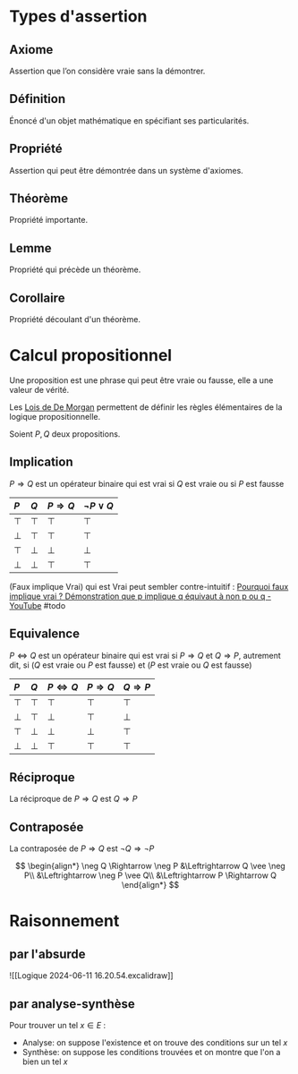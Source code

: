 # Types d'assertion
## Axiome
Assertion que l’on considère vraie sans la démontrer.

## Définition
Énoncé d'un objet mathématique en spécifiant ses particularités.

## Propriété
Assertion qui peut être démontrée dans un système d'axiomes.

## Théorème
Propriété importante.

## Lemme
Propriété qui précède un théorème.

## Corollaire
Propriété découlant d'un théorème.

# Calcul propositionnel
Une proposition est une phrase qui peut être vraie ou fausse, elle a une valeur de vérité.

Les [Lois de De Morgan](https://fr.wikipedia.org/wiki/Lois_de_De_Morgan) permettent de définir les règles élémentaires de la logique propositionnelle.

Soient $P,Q$ deux propositions.
## Implication
$P \Rightarrow Q$ est un opérateur binaire qui est vrai si $Q$ est vraie ou si $P$ est fausse

| $P$    | $Q$    | $P \Rightarrow Q$ | $\neg P \vee Q$ |
| :----- | :----- | :---------------- | --------------- |
| $\top$ | $\top$ | $\top$            | $\top$          |
| $\bot$ | $\top$ | $\top$            | $\top$          |
| $\top$ | $\bot$ | $\bot$            | $\bot$          |
| $\bot$ | $\bot$ | $\top$            | $\top$          |
(Faux implique Vrai) qui est Vrai peut sembler contre-intuitif : [Pourquoi faux implique vrai ? Démonstration que p implique q équivaut à non p ou q - YouTube](https://www.youtube.com/watch?v=mKntY1S0dm8)
#todo
## Equivalence
$P \Leftrightarrow Q$ est un opérateur binaire qui est vrai si $P \Rightarrow Q$ et $Q \Rightarrow P$, autrement dit, si ($Q$ est vraie ou $P$ est fausse) et ($P$ est vraie ou $Q$ est fausse)

| $P$    | $Q$    | $P \Leftrightarrow Q$ | $P \Rightarrow Q$ | $Q \Rightarrow P$ |
| :----- | :----- | --------------------- | :---------------- | :---------------- |
| $\top$ | $\top$ | $\top$                | $\top$            | $\top$            |
| $\bot$ | $\top$ | $\bot$                | $\top$            | $\bot$            |
| $\top$ | $\bot$ | $\bot$                | $\bot$            | $\top$            |
| $\bot$ | $\bot$ | $\top$                | $\top$            | $\top$            |

## Réciproque
La réciproque de $P \Rightarrow Q$ est $Q \Rightarrow P$

## Contraposée
La contraposée de $P \Rightarrow Q$ est $\neg Q \Rightarrow \neg P$

$$
\begin{align*}
\neg Q \Rightarrow \neg P
&\Leftrightarrow Q \vee \neg P\\
&\Leftrightarrow \neg P \vee Q\\
&\Leftrightarrow P \Rightarrow Q
\end{align*}
$$

# Raisonnement
## par l'absurde
![[Logique 2024-06-11 16.20.54.excalidraw]]
## par analyse-synthèse
Pour trouver un tel $x \in E$ :
- Analyse: on suppose l'existence et on trouve des conditions sur un tel $x$
- Synthèse: on suppose les conditions trouvées et on montre que l'on a bien un tel $x$